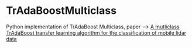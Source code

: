 # TrAdaBoostMulticlass

Python implementation of TrAdaBoost Multiclass, paper --> [A mutliclass TrAdaBoost transfer learning algorithm for the classification of mobile lidar data](https://www.sciencedirect.com/science/article/abs/pii/S0924271620301301)
